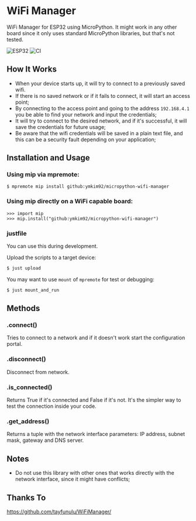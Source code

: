 # WiFi Manager

WiFi Manager for ESP32 using MicroPython. It might work in any other board since it only uses standard MicroPython libraries, but that's not tested.

![ESP32](https://img.shields.io/badge/ESP-32-000000.svg?longCache=true&style=flat&colorA=CC101F)
![CI](https://github.com/ymkim92/micropython-wifi-manager/actions/workflows/ci.yml/badge.svg)

## How It Works

- When your device starts up, it will try to connect to a previously saved wifi.
- If there is no saved network or if it fails to connect, it will start an access point;
- By connecting to the access point and going to the address `192.168.4.1` you be able to find your network and input the credentials;
- It will try to connect to the desired network, and if it's successful, it will save the credentials for future usage;
- Be aware that the wifi credentials will be saved in a plain text file, and this can be a security fault depending on your application;

## Installation and Usage
 
### Using mip via mpremote:

```
$ mpremote mip install github:ymkim92/micropython-wifi-manager
```

### Using mip directly on a WiFi capable board:

```
>>> import mip
>>> mip.install("github:ymkim92/micropython-wifi-manager")
```

### justfile

You can use this during development.

Upload the scripts to a target device:

```sh
$ just upload
```

You may want to use `mount` of `mpremote` for test or debugging:
```sh
$ just mount_and_run
```

## Methods

### .connect()

Tries to connect to a network and if it doesn't work start the configuration portal.

### .disconnect()

Disconnect from network.

### .is_connected()

Returns True if it's connected and False if it's not. It's the simpler way to test the connection inside your code.

### .get_address()

Returns a tuple with the network interface parameters: IP address, subnet mask, gateway and DNS server.

## Notes

- Do not use this library with other ones that works directly with the network interface, since it might have conflicts;

## Thanks To

https://github.com/tayfunulu/WiFiManager/
